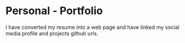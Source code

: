 # Personal - Portfolio

I have converted my resume into a web page and have linked my social media profile and projects github urls.
